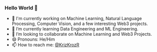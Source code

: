 ### Hello World 👋

<!--
**rsradhakrishnan/rsradhakrishnan** is a ✨ _special_ ✨ repository because its `README.md` (this file) appears on your GitHub profile.

Here are some ideas to get you started:
-->

- 🔭 I'm currently working on Machine Learning, Natural Language Processing, Computer Vision, and a few interesting Web3 projects.
- 🌱 I’m currently learning Data Engineering and ML Engineering.
- 👯 I’m looking to collaborate on Machine Learning and Web3 Projects.
- 😄 Pronouns: He/Him
- 📫 How to reach me: [@KrizKrozR](https://twitter.com/KrizKrozR)
<!-- - 🤔 I’m looking for help with ... 
- 💬 Ask me about ...


- ⚡ Fun fact: ... -->
